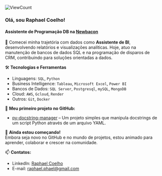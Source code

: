 ![ViewCount](http://bit.ly/Thomas-Github-Visits)

### Olá, sou Raphael Coelho!

#### Assistente de Programação DB na [Newbacon](https://www.newbacon.com/)

🚀 Comecei minha trajetória com dados como **Assistente de BI**, desenvolvendo relatórios e visualizações analíticas. Hoje, atuo na manutenção de bancos de dados SQL e na programação de disparos de CRM, contribuindo para soluções orientadas a dados.


🛠 **Tecnologias e Ferramentas**  
- Linguagens: `SQL`, `Python`  
- Business Intelligence: `Tableau`, `Microsoft Excel`, `Power BI`
- Bancos de Dados: `SQL Server`, `Postgresql`, `mySQL`, `MongoDB`
- Cloud: `AWS`, `Gcloud`, `Render`
- Outros: `Git`, `Docker`


🔧 **Meu primeiro projeto no GitHub:**  
- [py-docstring-manager](https://github.com/pagueru/py-docstring-manager) – Um projeto simples que manipula docstrings de um script Python através de um arquivo YAML.


🌱 **Ainda estou começando!**  
Embora seja novo no GitHub e no mundo de projetos, estou animado para aprender, colaborar e crescer na comunidade.


📫 **Contatos:**  
- LinkedIn: [Raphael Coelho](https://www.linkedin.com/in/raphaelhvcoelho/)
- E-mail: [raphael.phael@gmail.com](mailto:raphael.phael@gmail.com)
